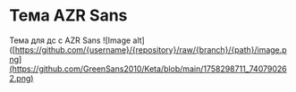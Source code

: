 # Тема AZR Sans
Тема для дс с AZR Sans
![Image alt]([https://github.com/{username}/{repository}/raw/{branch}/{path}/image.png](https://github.com/GreenSans2010/Keta/blob/main/1758298711_740790262.png)
